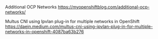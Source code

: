 
Additional OCP Networks
https://myopenshiftblog.com/additional-ocp-networks/

Multus CNI using Ipvlan plug-in for multiple networks in OpenShift
https://daein.medium.com/multus-cni-using-ipvlan-plug-in-for-multiple-networks-in-openshift-4087ba63b276
